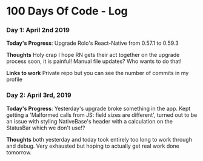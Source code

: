 # 100 Days Of Code - Log

### Day 1: April 2nd 2019

**Today's Progress**: Upgrade Rolo's React-Native from 0.57.1 to 0.59.3

**Thoughts** Holy crap I hope RN gets their act together on the upgrade process soon, it is painful! Manual file updates? Who wants to do that!

**Links to work** Private repo but you can see the number of commits in my profile

### Day 2: April 3rd, 2019

**Today's Progress**: Yesterday's upgrade broke something in the app. Kept getting a 'Malformed calls from JS: field sizes are different', turned out to be an issue with styling NativeBase's header with a calculation on the StatusBar which we don't use!?

**Thoughts** both yesterday and today took entirely too long to work through and debug. Very exhausted but hoping to actually get real work done tomorrow.


